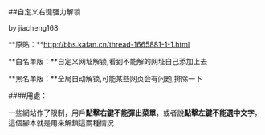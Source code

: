 ##自定义右键强力解锁

by jiacheng168

**原貼：**http://bbs.kafan.cn/thread-1665881-1-1.html

**白名单版：**自定义网址解锁,看到不能解的网址自己添加上去

**黑名单版：**全局自动解锁,可能某些网页会有问题,排除一下

####用處：

一些網站作了限制，用戶**點擊右鍵不能彈出菜單**，或者說**點擊左鍵不能選中文字**，這個腳本就是用來解鎖這兩種情況